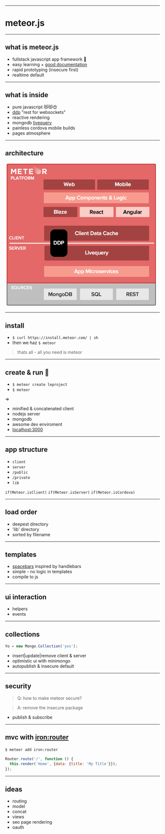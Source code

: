 
***

# meteor.js

***

## what is meteor.js

- fullstack javascript app framework 💪
- easy learning + [good documentation](https://www.meteor.com/install)
- rapid prototyping (insecure first)
- realtime default

***



## what is inside

- pure javascript 😻😻😍
- [ddp](https://www.meteor.com/ddp) "rest for websockets"
- reactive rendering
- mongodb [livequery](https://www.meteor.com/livequery)
- painless cordova mobile builds
- pages atmosphere

***

## architecture

![](assets/meteor-platform.png)

***

## install

- ```$ curl https://install.meteor.com/ | sh```
- then we haz `$ meteor`

> thats all - all you need is meteor

***

## create & run 🏃

- `$ meteor create leproject`
- `$ meteor`

=>

- minified & concatenated client
- nodejs server
- mongodb
- awsome dev enviroment
- [localhost:3000](http://localhost:3000)

***

## app structure

- `client`
- `server`
- `/public`
- `/private`
- `lib`

`if(Meteor.isClient)` `if(Meteor.isServer)` `if(Meteor.isCordova)`

***

## load order

- deepest directory
- 'lib' directory
- sorted by filename

***

## templates

- [spacebars](https://atmospherejs.com/meteor/spacebars) inspired by handlebars
- simple - no logic in templates
- compile to js

***

## ui interaction
- helpers
- events

***

## collections

```js
Yo = new Mongo.Collection('yos');
```

- insert|update|remove client & server
- optimistic ui with minimongo
- autopublish & insecure default

***

## security

> Q: how to make meteor secure?

> A: remove the insecure package

- publish & subscribe

***

## mvc with [iron:router](https://github.com/iron-meteor/iron-router)

`$ meteor add iron:router`

```js
Router.route('/', function () {
  this.render('Home', {data: {title: 'My Title'}});
});
```

***

## ideas

- routing
- model
- concat
- views
- seo page rendering
- oauth
